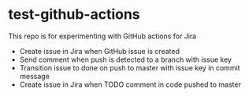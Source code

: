 # test-github-actions
This repo is for experimenting with GitHub actions for Jira

* Create issue in Jira when GitHub issue is created
* Send comment when push is detected to a branch with issue key
* Transition issue to done on push to master with issue key in commit message
* Create issue in Jira when TODO comment in code pushed to master
